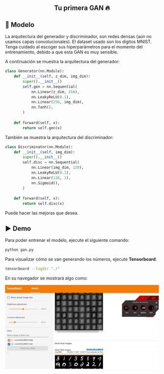 <h2 align="center">
<p>Tu primera GAN 🔥</p>
</h2>

## 🧠 Modelo
La arquitectura del generador y discriminador, son redes densas (aún no usamos capas convolucionales). 
El dataset usado son los dígitos MNIST. Tenga cuidado al escoger sus hiperparámetros para el momento del entrenamiento, debido a que esta GAN es muy sensible.

A continuación se muestra la arquitectura del generador:

```python
class Generator(nn.Module):
    def __init__(self, z_dim, img_dim):
        super().__init__()
        self.gen = nn.Sequential(
            nn.Linear(z_dim, 256),
            nn.LeakyReLU(0.1),
            nn.Linear(256, img_dim),
            nn.Tanh(),
        )

    def forward(self, x):
        return self.gen(x)
```

También se muestra la arquitectura del discriminador:
```python
class Discriminator(nn.Module):
    def __init__(self, img_dim):
        super().__init__()
        self.disc = nn.Sequential(
            nn.Linear(img_dim, 128),
            nn.LeakyReLU(0.1),
            nn.Linear(128, 1),
            nn.Sigmoid(),
        )

    def forward(self, x):
        return self.disc(x)
```
Puede hacer las mejoras que desea.


## ▶ Demo

Para poder entrenar el modelo, ejecute el siguiente comando:

```bash
python gan.py
```

Para visualizar cómo se van generando los números, ejecute **Tensorboard**:
```bash
tensorboard --logdir "./"
```
En su navegador se mostrará algo como:

<p align="center">
  <img src="./src/tensorboard.png" />
</p>